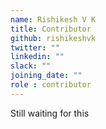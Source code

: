 ```yaml
---
name: Rishikesh V K
title: Contributor
github: rishikeshvk
twitter: ""
linkedin: ""
slack: ""
joining_date: ""
role : contributor
---
```


Still waiting for this

